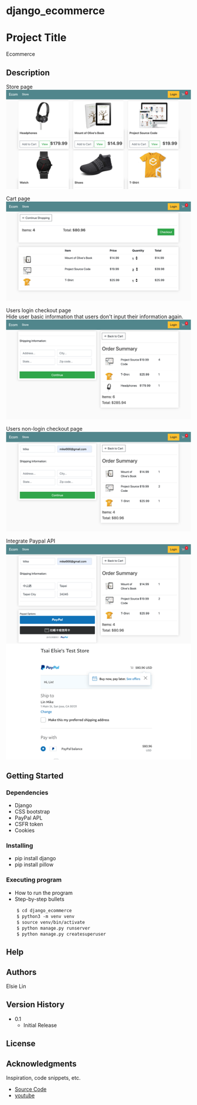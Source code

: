 # django_ecommerce

# Project Title

Ecommerce

## Description

Store page
![plot](./store.png)

Cart page
![plot](./cart.png)

Users login checkout page  
Hide user basic information that users don't input their information again.
![plot](./login_checkout.png)

Users non-login checkout page
![plot](./non_login_checkout.png)

Integrate Paypal API
![plot](./paypal.png)
![plot](./excude_paypal.png)

## Getting Started

### Dependencies

* Django
* CSS bootstrap
* PayPal APL
* CSFR token
* Cookies

### Installing

* pip install django
* pip install pillow

### Executing program

* How to run the program
* Step-by-step bullets
```
    $ cd django_ecommerce
    $ python3 -m venv venv 
    $ source venv/bin/activate 
    $ python manage.py runserver
    $ python manage.py createsuperuser

```

## Help


## Authors

Elsie Lin


## Version History

* 0.1
    * Initial Release

## License

## Acknowledgments

Inspiration, code snippets, etc.
* [Source Code](https://codewithsteps.herokuapp.com/project/cd0492f3-ee93-471a-9dbc-b047233336c3/)
* [youtube](https://www.youtube.com/watch?v=_ELCMngbM0E&list=PL-51WBLyFTg0omnamUjL1TCVov7yDTRng)